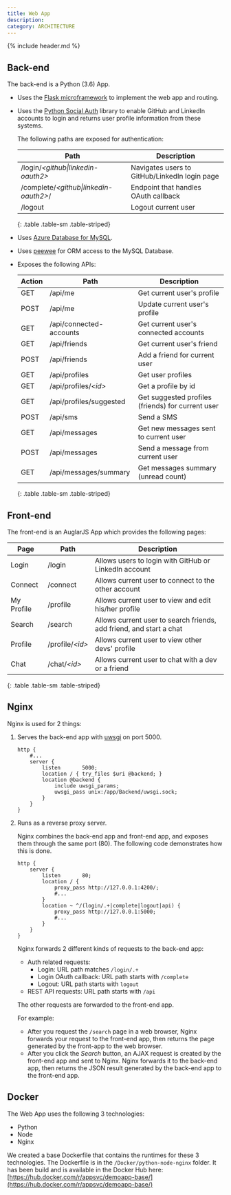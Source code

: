 ```yaml
---
title: Web App
description:
category: ARCHITECTURE
---
```


{% include header.md %}

## Back-end 

The back-end is a Python (3.6) App. 

* Uses the [Flask microframework](http://flask.pocoo.org/) to implement the web app and routing.

* Uses the [Python Social Auth](https://python-social-auth.readthedocs.io/en/latest/) library to enable GitHub and LinkedIn accounts to login and returns user profile information from these systems. 

   The following paths are exposed for authentication:

   | Path                                     | Description                              |
   | ---------------------------------------- | ---------------------------------------- |
   | /login/*\<github\|linkedin-oauth2\>*     | Navigates users to GitHub/LinkedIn login page |
   | /complete/*\<github\|linkedin-oauth2\>*/ | Endpoint that handles OAuth callback     |
   | /logout                                  | Logout current user                      |
   {: .table .table-sm .table-striped}

* Uses [Azure Database for MySQL](https://azure.microsoft.com/en-us/services/mysql/).

* Uses [peewee](http://docs.peewee-orm.com/en/latest/) for ORM access to the MySQL Database.

* Exposes the following APIs:

   | Action | Path                    | Description                              |
   | ------ | ----------------------- | ---------------------------------------- |
   | GET    | /api/me                 | Get current user's profile               |
   | POST   | /api/me                 | Update current user's profile            |
   | GET    | /api/connected-accounts | Get current user's connected accounts    |
   | GET    | /api/friends            | Get current user's friend                |
   | POST   | /api/friends            | Add a friend for current user            |
   | GET    | /api/profiles           | Get user profiles                        |
   | GET    | /api/profiles/*\<id\>*  | Get a profile by id                      |
   | GET    | /api/profiles/suggested | Get suggested profiles (friends) for current user |
   | POST   | /api/sms                | Send a SMS                               |
   | GET    | /api/messages           | Get new messages sent to current user    |
   | POST   | /api/messages           | Send a message from current user         |
   | GET    | /api/messages/summary   | Get messages summary (unread count)      |
   {: .table .table-sm .table-striped}

## Front-end

The front-end is an AuglarJS App which provides the following pages:

| Page       | Path              | Description                              |
| ---------- | ----------------- | ---------------------------------------- |
| Login      | /login            | Allows users to login with GitHub or LinkedIn account |
| Connect    | /connect          | Allows current user to connect to the other account |
| My Profile | /profile          | Allows current user to view and edit his/her profile |
| Search     | /search           | Allows current user to search friends, add friend, and start a chat |
| Profile    | /profile/*\<id\>* | Allows current user to view other devs' profile |
| Chat       | /chat/*\<id\>*    | Allows current user to chat with a dev or a friend |
{: .table .table-sm .table-striped}

## Nginx 

Nginx is used for 2 things:

1. Serves the back-end app with [uwsgi](https://uwsgi-docs.readthedocs.io/en/latest/) on port 5000.

   ```Nginx
   http {
       #...
       server {
           listen       5000;
           location / { try_files $uri @backend; }
           location @backend {
               include uwsgi_params;
               uwsgi_pass unix:/app/Backend/uwsgi.sock;
           }
       }
   }
   ```

2. Runs as a reverse proxy server.

   Nginx combines the back-end app and front-end app, and exposes them through the same port (80).  The following code demonstrates how this is done.

   ```nginx
   http {
       server {        
           listen       80;
           location / {
               proxy_pass http://127.0.0.1:4200/;            
               #...
           }
           location ~ ^/(login/.+|complete|logout|api) {    
               proxy_pass http://127.0.0.1:5000;
               #...
           }
       }
   }
   ```

   Nginx forwards 2 different kinds of requests to the back-end app:

   * Auth related requests: 
     * Login: URL path matches `/login/.+`
     * Login OAuth callback: URL path starts with `/complete`
     * Logout: URL path starts with `logout`
   * REST API requests: URL path starts with `/api`

   The other requests are forwarded to the front-end app.

   For example:

   * After you request the `/search` page in a web browser, Nginx forwards your request to the front-end app, then returns the page generated by the front-app to the web browser.
   * After you click the *Search* button, an AJAX request is created by the front-end app and sent to Nginx. Nginx forwards it to the back-end app, then returns the JSON result generated by the back-end app to the front-end app.

## Docker

The Web App uses the following 3 technologies:

* Python
* Node
* Nginx

We created a base Dockerfile that contains the runtimes for these 3 technologies. The Dockerfile is in the `/Docker/python-node-nginx` folder. It has been build and is available in the Docker Hub here: [https://hub.docker.com/r/appsvc/demoapp-base/](https://hub.docker.com/r/appsvc/demoapp-base/)